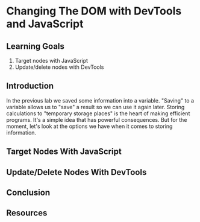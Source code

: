 # Changing The DOM with DevTools and JavaScript

## Learning Goals

1. Target nodes with JavaScript
2. Update/delete nodes with DevTools

## Introduction

In the previous lab we saved some information into a variable. "Saving" to a variable allows us to "save" a result so we can use it again later.  Storing calculations to "temporary storage places" is the heart of making efficient programs. It's a simple idea that has powerful consequences. But for the moment, let's look at the options we have when it comes to storing information.

## Target Nodes With JavaScript

## Update/Delete Nodes With DevTools

## Conclusion

## Resources